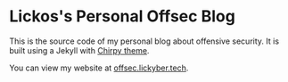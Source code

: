 # Lickos's Personal Offsec Blog

This is the source code of my personal blog about offensive security. It is built using a Jekyll with [Chirpy theme](https://github.com/cotes2020/jekyll-theme-chirpy).

You can view my website at [offsec.lickyber.tech](https://offsec.lickyber.tech).
